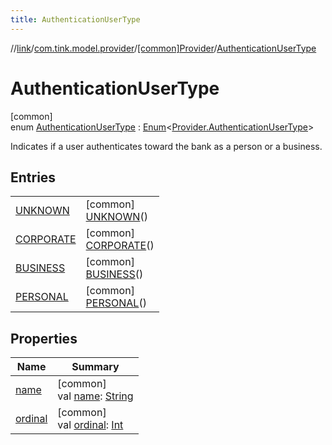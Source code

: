 ```yaml
---
title: AuthenticationUserType
---
```

//[link](../../../../index.html)/[com.tink.model.provider](../../index.html)/[[common]Provider](../index.html)/[AuthenticationUserType](index.html)



# AuthenticationUserType



[common]\
enum [AuthenticationUserType](index.html) : [Enum](https://kotlinlang.org/api/latest/jvm/stdlib/kotlin/-enum/index.html)&lt;[Provider.AuthenticationUserType](index.html)&gt; 

Indicates if a user authenticates toward the bank as a person or a business.



## Entries


| | |
|---|---|
| [UNKNOWN](-u-n-k-n-o-w-n/index.html) | [common]<br>[UNKNOWN](-u-n-k-n-o-w-n/index.html)() |
| [CORPORATE](-c-o-r-p-o-r-a-t-e/index.html) | [common]<br>[CORPORATE](-c-o-r-p-o-r-a-t-e/index.html)() |
| [BUSINESS](-b-u-s-i-n-e-s-s/index.html) | [common]<br>[BUSINESS](-b-u-s-i-n-e-s-s/index.html)() |
| [PERSONAL](-p-e-r-s-o-n-a-l/index.html) | [common]<br>[PERSONAL](-p-e-r-s-o-n-a-l/index.html)() |


## Properties


| Name | Summary |
|---|---|
| [name](../../../com.tink.service.network/[common]-sdk-client/-t-i-n-k_-l-i-n-k/index.html#-372974862%2FProperties%2F-1713223439) | [common]<br>val [name](../../../com.tink.service.network/[common]-sdk-client/-t-i-n-k_-l-i-n-k/index.html#-372974862%2FProperties%2F-1713223439): [String](https://kotlinlang.org/api/latest/jvm/stdlib/kotlin/-string/index.html) |
| [ordinal](../../../com.tink.service.network/[common]-sdk-client/-t-i-n-k_-l-i-n-k/index.html#-739389684%2FProperties%2F-1713223439) | [common]<br>val [ordinal](../../../com.tink.service.network/[common]-sdk-client/-t-i-n-k_-l-i-n-k/index.html#-739389684%2FProperties%2F-1713223439): [Int](https://kotlinlang.org/api/latest/jvm/stdlib/kotlin/-int/index.html) |

